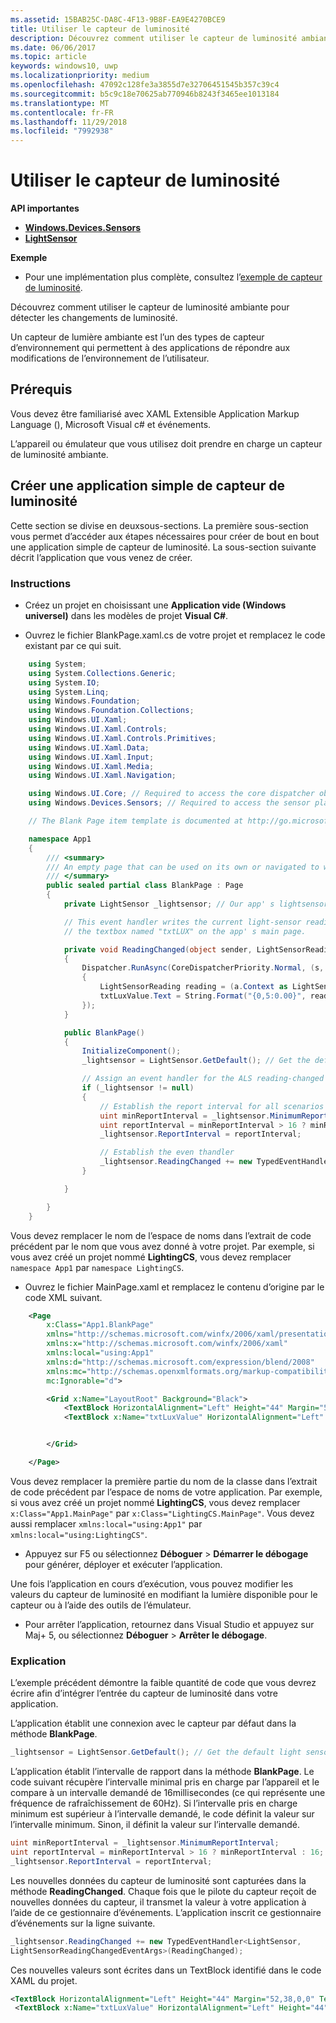 ```yaml
---
ms.assetid: 15BAB25C-DA8C-4F13-9B8F-EA9E4270BCE9
title: Utiliser le capteur de luminosité
description: Découvrez comment utiliser le capteur de luminosité ambiante pour détecter les changements de luminosité.
ms.date: 06/06/2017
ms.topic: article
keywords: windows10, uwp
ms.localizationpriority: medium
ms.openlocfilehash: 47092c128fe3a3855d7e32706451545b357c39c4
ms.sourcegitcommit: b5c9c18e70625ab770946b8243f3465ee1013184
ms.translationtype: MT
ms.contentlocale: fr-FR
ms.lasthandoff: 11/29/2018
ms.locfileid: "7992938"
---
```

# <a name="use-the-light-sensor"></a>Utiliser le capteur de luminosité


**API importantes**

-   [**Windows.Devices.Sensors**](https://msdn.microsoft.com/library/windows/apps/BR206408)
-   [**LightSensor**](https://msdn.microsoft.com/library/windows/apps/BR225790)

**Exemple**

-   Pour une implémentation plus complète, consultez l’[exemple de capteur de luminosité](https://github.com/Microsoft/Windows-universal-samples/tree/master/Samples/LightSensor).

Découvrez comment utiliser le capteur de luminosité ambiante pour détecter les changements de luminosité.

Un capteur de lumière ambiante est l’un des types de capteur d’environnement qui permettent à des applications de répondre aux modifications de l’environnement de l’utilisateur.

## <a name="prerequisites"></a>Prérequis

Vous devez être familiarisé avec XAML Extensible Application Markup Language (), Microsoft Visual c# et événements.

L’appareil ou émulateur que vous utilisez doit prendre en charge un capteur de luminosité ambiante.

## <a name="create-a-simple-light-sensor-app"></a>Créer une application simple de capteur de luminosité

Cette section se divise en deuxsous-sections. La première sous-section vous permet d’accéder aux étapes nécessaires pour créer de bout en bout une application simple de capteur de luminosité. La sous-section suivante décrit l’application que vous venez de créer.

###  <a name="instructions"></a>Instructions

-   Créez un projet en choisissant une **Application vide (Windows universel)** dans les modèles de projet **Visual C#**.

-   Ouvrez le fichier BlankPage.xaml.cs de votre projet et remplacez le code existant par ce qui suit.

```csharp
    using System;
    using System.Collections.Generic;
    using System.IO;
    using System.Linq;
    using Windows.Foundation;
    using Windows.Foundation.Collections;
    using Windows.UI.Xaml;
    using Windows.UI.Xaml.Controls;
    using Windows.UI.Xaml.Controls.Primitives;
    using Windows.UI.Xaml.Data;
    using Windows.UI.Xaml.Input;
    using Windows.UI.Xaml.Media;
    using Windows.UI.Xaml.Navigation;

    using Windows.UI.Core; // Required to access the core dispatcher object
    using Windows.Devices.Sensors; // Required to access the sensor platform and the ALS

    // The Blank Page item template is documented at http://go.microsoft.com/fwlink/p/?linkid=234238

    namespace App1
    {
        /// <summary>
        /// An empty page that can be used on its own or navigated to within a Frame.
        /// </summary>
        public sealed partial class BlankPage : Page
        {
            private LightSensor _lightsensor; // Our app' s lightsensor object

            // This event handler writes the current light-sensor reading to
            // the textbox named "txtLUX" on the app' s main page.

            private void ReadingChanged(object sender, LightSensorReadingChangedEventArgs e)
            {
                Dispatcher.RunAsync(CoreDispatcherPriority.Normal, (s, a) =>
                {
                    LightSensorReading reading = (a.Context as LightSensorReadingChangedEventArgs).Reading;
                    txtLuxValue.Text = String.Format("{0,5:0.00}", reading.IlluminanceInLux);
                });
            }

            public BlankPage()
            {
                InitializeComponent();
                _lightsensor = LightSensor.GetDefault(); // Get the default light sensor object

                // Assign an event handler for the ALS reading-changed event
                if (_lightsensor != null)
                {
                    // Establish the report interval for all scenarios
                    uint minReportInterval = _lightsensor.MinimumReportInterval;
                    uint reportInterval = minReportInterval > 16 ? minReportInterval : 16;
                    _lightsensor.ReportInterval = reportInterval;

                    // Establish the even thandler
                    _lightsensor.ReadingChanged += new TypedEventHandler<LightSensor, LightSensorReadingChangedEventArgs>(ReadingChanged);
                }

            }

        }
    }
```

Vous devez remplacer le nom de l’espace de noms dans l’extrait de code précédent par le nom que vous avez donné à votre projet. Par exemple, si vous avez créé un projet nommé **LightingCS**, vous devez remplacer `namespace App1` par `namespace LightingCS`.

-   Ouvrez le fichier MainPage.xaml et remplacez le contenu d’origine par le code XML suivant.

```xml
    <Page
        x:Class="App1.BlankPage"
        xmlns="http://schemas.microsoft.com/winfx/2006/xaml/presentation"
        xmlns:x="http://schemas.microsoft.com/winfx/2006/xaml"
        xmlns:local="using:App1"
        xmlns:d="http://schemas.microsoft.com/expression/blend/2008"
        xmlns:mc="http://schemas.openxmlformats.org/markup-compatibility/2006"
        mc:Ignorable="d">

        <Grid x:Name="LayoutRoot" Background="Black">
            <TextBlock HorizontalAlignment="Left" Height="44" Margin="52,38,0,0" TextWrapping="Wrap" Text="LUX Reading" VerticalAlignment="Top" Width="150"/>
            <TextBlock x:Name="txtLuxValue" HorizontalAlignment="Left" Height="44" Margin="224,38,0,0" TextWrapping="Wrap" Text="TextBlock" VerticalAlignment="Top" Width="217"/>


        </Grid>

    </Page>
```

Vous devez remplacer la première partie du nom de la classe dans l’extrait de code précédent par l’espace de noms de votre application. Par exemple, si vous avez créé un projet nommé **LightingCS**, vous devez remplacer `x:Class="App1.MainPage"` par `x:Class="LightingCS.MainPage"`. Vous devez aussi remplacer `xmlns:local="using:App1"` par `xmlns:local="using:LightingCS"`.

-   Appuyez sur F5 ou sélectionnez **Déboguer** > **Démarrer le débogage** pour générer, déployer et exécuter l’application.

Une fois l’application en cours d’exécution, vous pouvez modifier les valeurs du capteur de luminosité en modifiant la lumière disponible pour le capteur ou à l’aide des outils de l’émulateur.

-   Pour arrêter l’application, retournez dans Visual Studio et appuyez sur Maj+ 5, ou sélectionnez **Déboguer** > **Arrêter le débogage**.

###  <a name="explanation"></a>Explication

L’exemple précédent démontre la faible quantité de code que vous devrez écrire afin d’intégrer l’entrée du capteur de luminosité dans votre application.

L’application établit une connexion avec le capteur par défaut dans la méthode **BlankPage**.

```csharp
_lightsensor = LightSensor.GetDefault(); // Get the default light sensor object
```

L’application établit l’intervalle de rapport dans la méthode **BlankPage**. Le code suivant récupère l’intervalle minimal pris en charge par l’appareil et le compare à un intervalle demandé de 16millisecondes (ce qui représente une fréquence de rafraîchissement de 60Hz). Si l’intervalle pris en charge minimum est supérieur à l’intervalle demandé, le code définit la valeur sur l’intervalle minimum. Sinon, il définit la valeur sur l’intervalle demandé.

```csharp
uint minReportInterval = _lightsensor.MinimumReportInterval;
uint reportInterval = minReportInterval > 16 ? minReportInterval : 16;
_lightsensor.ReportInterval = reportInterval;
```
Les nouvelles données du capteur de luminosité sont capturées dans la méthode **ReadingChanged**. Chaque fois que le pilote du capteur reçoit de nouvelles données du capteur, il transmet la valeur à votre application à l’aide de ce gestionnaire d’événements. L’application inscrit ce gestionnaire d’événements sur la ligne suivante.

```csharp
_lightsensor.ReadingChanged += new TypedEventHandler<LightSensor,
LightSensorReadingChangedEventArgs>(ReadingChanged);
```

Ces nouvelles valeurs sont écrites dans un TextBlock identifié dans le code XAML du projet.

```xml
<TextBlock HorizontalAlignment="Left" Height="44" Margin="52,38,0,0" TextWrapping="Wrap" Text="LUX Reading" VerticalAlignment="Top" Width="150"/>
 <TextBlock x:Name="txtLuxValue" HorizontalAlignment="Left" Height="44" Margin="224,38,0,0" TextWrapping="Wrap" Text="TextBlock" VerticalAlignment="Top" Width="217"/>
```